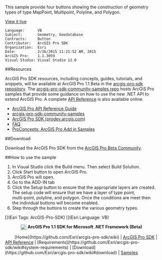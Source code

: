 ﻿<!-- TODO: Write a brief abstract explaining this sample -->
  
This sample provide four buttons showing the construction of geometry types of type MapPoint, Multipoint, Polyline, and Polygon.  
  

<a href="http://pro.arcgis.com/en/pro-app/beta/sdk/" target="_blank">View it live</a>

<!-- TODO: Fill this section below with metadata about this sample-->
```
Language:      VB
Subject:       Geometry, Geodatabase
Contracts:     Button
Contributor:   ArcGIS Pro SDK
Organization:  Esri
Date:          2/16/2015 11:21:52 AM, 2015
ArcGIS Pro:    1.1.3059
Visual Studio: Visual Studio 12.0
```

##Resources

ArcGIS Pro SDK resources, including concepts, guides, tutorials, and snippets, will be available at ArcGIS Pro 1.1 Beta in the [arcgis-pro-sdk repository](https://github.com/esri/arcgis-pro-sdk). The [arcgis-pro-sdk-community-samples repo](https://github.com/esri/arcgis-pro-sdk-community-samples) hosts ArcGIS Pro samples that provide some guidance on how to use the new .NET API to extend ArcGIS Pro. A complete [API Reference](http://pro.arcgis.com/en/pro-app/beta/sdk/api-reference/) is also available online.

* [ArcGIS Pro API Reference Guide](http://pro.arcgis.com/en/pro-app/beta/sdk/api-reference/)
* [arcgis-pro-sdk-community-samples](../../../arcgis-pro-sdk-community-samples)
* <a href="http://pro.arcgis.com/en/pro-app/beta/sdk/" target="_blank">ArcGIS Pro SDK (prodev.arcgis.com)</a>
* [FAQ](../../wiki/FAQ)
* [ProConcepts: ArcGIS Pro Add in Samples](https://github.com/Esri/arcgis-pro-sdk-community-samples/wiki/ProConcepts-ArcGIS-Pro-Add-in-Samples)

##Download

Download the ArcGIS Pro SDK from the [ArcGIS Pro Beta Community](http://pro.arcgis.com/en/pro-app/).

##How to use the sample
<!-- TODO: Explain how this sample can be used. To use images in this section, create the image file in your sample project's screenshots folder. Use relative url to link to this image using this syntax: ![My sample Image](FacePage/SampleImage.png) -->
  
1. In Visual Studio click the Build menu. Then select Build Solution.  
2. Click Start button to open ArcGIS Pro.  
3. ArcGIS Pro will open.  
4. Go to the ADD-IN tab  
5. Click the Setup button to ensure that the appropriate layers are created. The setup code will ensure that we have a layer of type point,  
   multi-point, polyline, and polygon. Once the conditions are meet then the individual buttons will become enabled.  
6. Step through the buttons to create the various geometry types.  
  

[](Esri Tags: ArcGIS-Pro-SDK)
[](Esri Language: VB)​

<p align = center><img src="https://github.com/Esri/arcgis-pro-sdk/wiki/images/ArcGISPro.png"  alt="pre-req" align = "top" height = "20" width = "20" >
<b> ArcGIS Pro 1.1 SDK for Microsoft .NET Framework (Beta)</b>
</p>
&nbsp;&nbsp;&nbsp;&nbsp;&nbsp;&nbsp;&nbsp;&nbsp;[Home](https://github.com/Esri/arcgis-pro-sdk/wiki) | <a href="http://pro.arcgis.com/en/pro-app/beta/sdk" target="_blank">ArcGIS Pro SDK</a> | <a href="http://pro.arcgis.com/en/pro-app/beta/sdk/api-reference/" target="_blank">API Reference</a> | [Requirements](https://github.com/Esri/arcgis-pro-sdk/wiki#system-requirements) | [Download](https://github.com/Esri/arcgis-pro-sdk/wiki#download) |  <a href="http://github.com/esri/arcgis-pro-sdk-community-samples" target="_blank">Samples</a>

